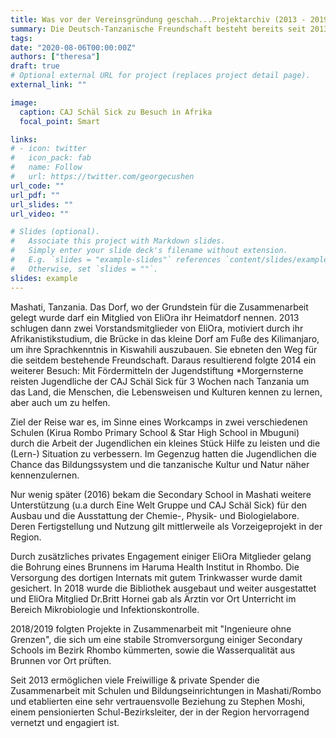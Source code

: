 ```yaml
---
title: Was vor der Vereinsgründung geschah...Projektarchiv (2013 - 2019) 
summary: Die Deutsch-Tanzanische Freundschaft besteht bereits seit 2013. Dementsprechend haben wir schon einige Projekte im Vorfeld anstoßen können, bevor in 2020 der Verein EliOra Tanzania gegründet wurde
tags:
date: "2020-08-06T00:00:00Z"
authors: ["theresa"]
draft: true
# Optional external URL for project (replaces project detail page).
external_link: ""

image:
  caption: CAJ Schäl Sick zu Besuch in Afrika
  focal_point: Smart

links:
# - icon: twitter
#   icon_pack: fab
#   name: Follow
#   url: https://twitter.com/georgecushen
url_code: ""
url_pdf: ""
url_slides: ""
url_video: ""

# Slides (optional).
#   Associate this project with Markdown slides.
#   Simply enter your slide deck's filename without extension.
#   E.g. `slides = "example-slides"` references `content/slides/example-slides.md`.
#   Otherwise, set `slides = ""`.
slides: example
---
```

Mashati, Tanzania. Das Dorf, wo der Grundstein für die Zusammenarbeit gelegt wurde darf ein Mitglied von EliOra ihr Heimatdorf nennen. 2013 schlugen dann zwei Vorstandsmitglieder von EliOra, motiviert durch ihr Afrikanistikstudium, die Brücke in das kleine Dorf  am Fuße des Kilimanjaro, um ihre Sprachkenntnis in Kiswahili auszubauen.
Sie ebneten den Weg für die seitdem bestehende Freundschaft.
Daraus resultierend folgte 2014 ein weiterer Besuch:
Mit Fördermitteln der Jugendstiftung *Morgernsterne reisten Jugendliche der CAJ Schäl Sick für 3 Wochen nach Tanzania um das Land, die Menschen, die Lebensweisen und Kulturen kennen zu lernen, aber auch um zu helfen.

Ziel der Reise war es, im Sinne eines Workcamps in zwei verschiedenen Schulen (Kirua Rombo Primary School & Star High School in Mbuguni) durch die Arbeit der Jugendlichen ein kleines Stück Hilfe zu leisten und die (Lern-) Situation zu verbessern. Im Gegenzug hatten die Jugendlichen die Chance das Bildungssystem und die tanzanische Kultur und Natur näher kennenzulernen.

Nur wenig später (2016) bekam die Secondary School in Mashati weitere
Unterstützung (u.a durch Eine Welt Gruppe und CAJ Schäl Sick) für den Ausbau und die Ausstattung der Chemie-, Physik- und Biologielabore. Deren Fertigstellung und Nutzung gilt mittlerweile als Vorzeigeprojekt in der Region.

Durch zusätzliches privates Engagement einiger EliOra Mitglieder gelang die Bohrung eines Brunnens im Haruma Health Institut in Rhombo. Die Versorgung des dortigen Internats mit gutem Trinkwasser wurde damit gesichert. In 2018 wurde die Bibliothek ausgebaut und weiter ausgestattet und EliOra Mitglied Dr.Britt Hornei gab als Ärztin vor Ort Unterricht im Bereich Mikrobiologie und Infektionskontrolle. 

2018/2019 folgten Projekte in Zusammenarbeit mit "Ingenieure ohne Grenzen", die sich um eine stabile Stromversorgung einiger Secondary Schools im Bezirk Rhombo kümmerten, sowie die Wasserqualität aus Brunnen vor Ort prüften.

Seit 2013 ermöglichen viele Freiwillige & private Spender die Zusammenarbeit mit Schulen und Bildungseinrichtungen in Mashati/Rombo und etablierten eine sehr vertrauensvolle Beziehung zu Stephen Moshi, einem pensionierten Schul-Bezirksleiter, der in der Region hervorragend vernetzt und engagiert ist.
